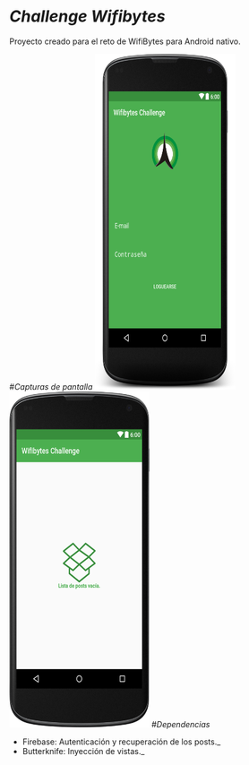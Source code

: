 # _Challenge Wifibytes_ 

Proyecto creado para el reto de WifiBytes para Android nativo.

#_Capturas de pantalla_
<img src="https://github.com/Surkho/Challenge/blob/master/images/login_screen.png" alt="Screenshoot 02" width="250" height="600">
<img src="https://github.com/Surkho/Challenge/blob/master/images/empty_list.png" alt="Screenshoot 02" width="250" height="600">
#_Dependencias_
- Firebase: Autenticación y recuperación de los posts._
- Butterknife: Inyección de vistas._
